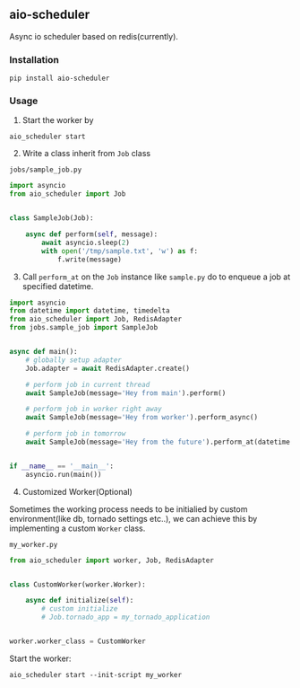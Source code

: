 ## aio-scheduler

Async io scheduler based on redis(currently).

### Installation

```
pip install aio-scheduler
```

### Usage


1. Start the worker by
```
aio_scheduler start
```

2. Write a class inherit from `Job` class

`jobs/sample_job.py`
```py
import asyncio
from aio_scheduler import Job


class SampleJob(Job):

    async def perform(self, message):
        await asyncio.sleep(2)
        with open('/tmp/sample.txt', 'w') as f:
            f.write(message)

```

3. Call `perform_at` on the `Job` instance like `sample.py` do to enqueue a job at specified datetime.

```py
import asyncio
from datetime import datetime, timedelta
from aio_scheduler import Job, RedisAdapter
from jobs.sample_job import SampleJob


async def main():
    # globally setup adapter
    Job.adapter = await RedisAdapter.create()

    # perform job in current thread
    await SampleJob(message='Hey from main').perform()

    # perform job in worker right away
    await SampleJob(message='Hey from worker').perform_async()

    # perform job in tomorrow
    await SampleJob(message='Hey from the future').perform_at(datetime.utcnow() + timedelta(days=1))


if __name__ == '__main__':
    asyncio.run(main())
```

4. Customized Worker(Optional)

Sometimes the working process needs to be initialied by custom environment(like db, tornado settings etc..), we can achieve this by implementing a custom `Worker` class.

`my_worker.py`

```py
from aio_scheduler import worker, Job, RedisAdapter


class CustomWorker(worker.Worker):

    async def initialize(self):
        # custom initialize
        # Job.tornado_app = my_tornado_application


worker.worker_class = CustomWorker
```

Start the worker:
```
aio_scheduler start --init-script my_worker
```
